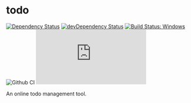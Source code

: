 # todo

[![Dependency Status](https://david-dm.org/plantain-00/todo.svg)](https://david-dm.org/plantain-00/todo)
[![devDependency Status](https://david-dm.org/plantain-00/todo/dev-status.svg)](https://david-dm.org/plantain-00/todo#info=devDependencies)
[![Build Status: Windows](https://ci.appveyor.com/api/projects/status/github/plantain-00/todo?branch=master&svg=true)](https://ci.appveyor.com/project/plantain-00/todo/branch/master)
![Github CI](https://github.com/plantain-00/todo/workflows/Github%20CI/badge.svg)
[![type-coverage](https://img.shields.io/badge/dynamic/json.svg?label=type-coverage&prefix=%E2%89%A5&suffix=%&query=$.typeCoverage.atLeast&uri=https%3A%2F%2Fraw.githubusercontent.com%2Fplantain-00%2Ftodo%2Fmaster%2Fpackage.json)](https://github.com/plantain-00/todo)

An online todo management tool.
